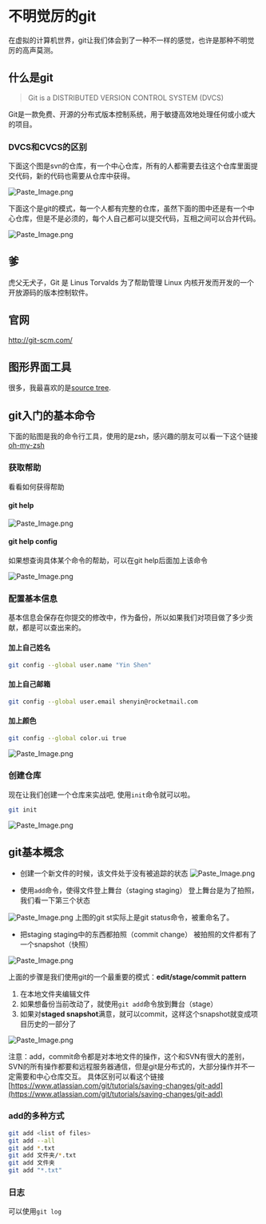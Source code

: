 # 不明觉厉的git
在虚拟的计算机世界，git让我们体会到了一种不一样的感觉，也许是那种不明觉厉的高声莫测。

## 什么是git
> Git is a DISTRIBUTED VERSION CONTROL SYSTEM (DVCS)

Git是一款免费、开源的分布式版本控制系统，用于敏捷高效地处理任何或小或大的项目。
### DVCS和CVCS的区别
下面这个图是svn的仓库，有一个中心仓库，所有的人都需要去往这个仓库里面提交代码，新的代码也需要从仓库中获得。

![Paste_Image.png](http://upload-images.jianshu.io/upload_images/1616121-bfcf8cb9e5bf5954.png?imageMogr2/auto-orient/strip%7CimageView2/2/w/1240)

下面这个是git的模式，每一个人都有完整的仓库，虽然下面的图中还是有一个中心仓库，但是不是必须的，每个人自己都可以提交代码，互相之间可以合并代码。

![Paste_Image.png](http://upload-images.jianshu.io/upload_images/1616121-a96e0e2812e06a9e.png?imageMogr2/auto-orient/strip%7CimageView2/2/w/1240)

## 爹

虎父无犬子，Git 是 Linus Torvalds 为了帮助管理 Linux 内核开发而开发的一个开放源码的版本控制软件。

## 官网

http://git-scm.com/

## 图形界面工具

很多，我最喜欢的是[source tree](https://www.sourcetreeapp.com/).

## git入门的基本命令

下面的贴图是我的命令行工具，使用的是zsh，感兴趣的朋友可以看一下这个链接[oh-my-zsh](https://github.com/robbyrussell/oh-my-zsh)

### 获取帮助

看看如何获得帮助

#### git help

![Paste_Image.png](http://upload-images.jianshu.io/upload_images/1616121-7fbc99f441ac8372.png?imageMogr2/auto-orient/strip%7CimageView2/2/w/1240)

#### git help config

如果想查询具体某个命令的帮助，可以在git help后面加上该命令

![Paste_Image.png](http://upload-images.jianshu.io/upload_images/1616121-2b099fe5ec7201bb.png?imageMogr2/auto-orient/strip%7CimageView2/2/w/1240)

### 配置基本信息

基本信息会保存在你提交的修改中，作为备份，所以如果我们对项目做了多少贡献，都是可以查出来的。

#### 加上自己姓名

```zsh
git config --global user.name "Yin Shen"
```

#### 加上自己邮箱
```zsh
git config --global user.email shenyin@rocketmail.com
```
#### 加上颜色
```zsh
git config --global color.ui true
```

![Paste_Image.png](http://upload-images.jianshu.io/upload_images/1616121-24343b653f0f385f.png?imageMogr2/auto-orient/strip%7CimageView2/2/w/1240)

### 创建仓库
现在让我们创建一个仓库来实战吧, 使用`init`命令就可以啦。
```zsh
git init 
```
![Paste_Image.png](http://upload-images.jianshu.io/upload_images/1616121-a1380f616d087010.png?imageMogr2/auto-orient/strip%7CimageView2/2/w/1240)

## git基本概念
- 创建一个新文件的时候，该文件处于没有被追踪的状态
![Paste_Image.png](http://upload-images.jianshu.io/upload_images/1616121-fd780f25ff052793.png?imageMogr2/auto-orient/strip%7CimageView2/2/w/1240)

- 使用`add`命令，使得文件登上舞台（staging staging）
登上舞台是为了拍照，我们看一下第三个状态

![Paste_Image.png](http://upload-images.jianshu.io/upload_images/1616121-d104b211ab1d5477.png?imageMogr2/auto-orient/strip%7CimageView2/2/w/1240)
上图的git st实际上是git status命令，被重命名了。
- 把staging staging中的东西都拍照（commit change）
被拍照的文件都有了一个snapshot（快照）

![Paste_Image.png](http://upload-images.jianshu.io/upload_images/1616121-97d8c7576cc35385.png?imageMogr2/auto-orient/strip%7CimageView2/2/w/1240)

上面的步骤是我们使用git的一个最重要的模式：**edit/stage/commit pattern**
1. 在本地文件夹编辑文件
2. 如果想备份当前改动了，就使用`git add`命令放到舞台（stage）
3. 如果对**staged snapshot**满意，就可以commit，这样这个snapshot就变成项目历史的一部分了

![Paste_Image.png](http://upload-images.jianshu.io/upload_images/1616121-0c1092318b803a4e.png?imageMogr2/auto-orient/strip%7CimageView2/2/w/1240)

注意：add，commit命令都是对本地文件的操作，这个和SVN有很大的差别，SVN的所有操作都要和远程服务器通信，但是git是分布式的，大部分操作并不一定需要和中心仓库交互。
具体区别可以看这个链接[https://www.atlassian.com/git/tutorials/saving-changes/git-add](https://www.atlassian.com/git/tutorials/saving-changes/git-add)

### add的多种方式
```zsh
git add <list of files>   
git add --all 
git add *.txt     
git add 文件夹/*.txt       
git add 文件夹  
git add "*.txt" 
```

### 日志
可以使用`git log`